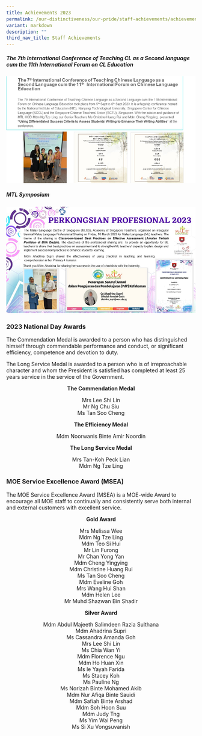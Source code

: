 ```yaml
---
title: Achievements 2023
permalink: /our-distinctiveness/our-pride/staff-achievements/achievements-2023/
variant: markdown
description: ""
third_nav_title: Staff Achievements
---
```

##### **The 7th International Conference of Teaching CL as a Second language cum the 11th International Forum on CL Education**
![](/images/Staff%20Achievements%202023/MTL2023_slide1.jpg)

##### **MTL Symposium**
![](/images/Staff%20Achievements%202023/MTL2023_slide2.jpg)




### 2023 National Day Awards

The Commendation Medal is awarded to a person who has distinguished himself through commendable performance and conduct, or significant efficiency, competence and devotion to duty.

The Long Service Medal is awarded to a person who is of irreproachable character and whom the President is satisfied has completed at least 25 years service in the service of the Government.

<b><center>The Commendation Medal</center></b>
<center>Mrs Lee Shi Lin </center>
<center>Mr Ng Chu Siu </center>
<center>Ms Tan Soo Cheng </center>

<b><center>The Efficiency Medal</center></b>
<center>Mdm Noorwanis Binte Amir Noordin </center>

<b><center>The Long Service Medal</center></b>
<center>Mrs Tan-Koh Peck Lian </center>
<center>Mdm Ng Tze Ling </center>

### MOE Service Excellence Award (MSEA)

The MOE Service Excellence Award (MSEA) is a MOE-wide Award to encourage all MOE staff to continually and consistently serve both internal and external customers with excellent service.

<b><center>Gold Award </center></b>
<p></p><center>Mrs Melissa Wee <br>
Mdm Ng Tze Ling <br>
Mdm Teo Si Hui <br>
Mr Lin Furong <br>
Mr Chan Yong Yan <br>
Mdm Cheng Yingying <br>
Mdm Christine Huang Rui <br>
Ms Tan Soo Cheng <br>
Mdm Eveline Goh <br>
Mrs Wang Hui Shan <br>
Mdm Helen Lee <br>
Mr Muhd Shazwan Bin Shadir</center><p></p>

<b><center>Silver Award </center></b>
<p></p><center>Mdm Abdul Majeeth Salimdeen Razia Sulthana <br>
Mdm Ahadrina Supri <br>
Ms Cassandra Amanda Goh <br>
Mrs Lee Shi Lin <br>
Ms Chia Wan Yi <br>
Mdm Florence Ngu <br>
Mdm Ho Huan Xin <br>
Ms le Yayah Farida <br>
Ms Stacey Koh <br>
Ms Pauline Ng <br>
Ms Norizah Binte Mohamed Akib <br>
Mdm Nur Afiqa Binte Sauidi <br>
Mdm Safiah Binte Arshad <br>
Mdm Soh Hoon Suu <br>
Mdm Judy Tng <br>
Ms Yim Wai Peng <br>
Ms Si Xu Vongsuvanish</center><p></p>